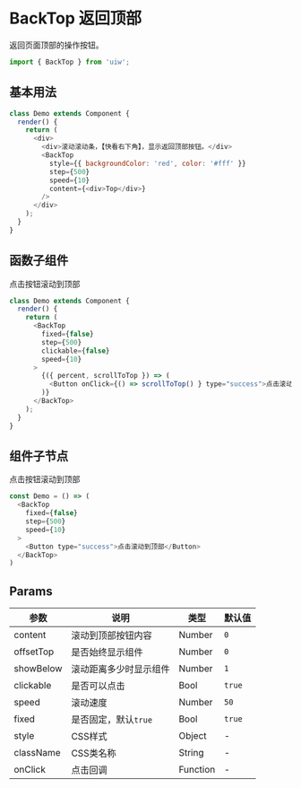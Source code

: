 BackTop 返回顶部
===

返回页面顶部的操作按钮。

```jsx
import { BackTop } from 'uiw';
```

## 基本用法

<!--DemoStart--> 
```js
class Demo extends Component {
  render() { 
    return (
      <div>
        <div>滚动滚动条，【快看右下角】，显示返回顶部按钮。</div>
        <BackTop
          style={{ backgroundColor: 'red', color: '#fff' }}
          step={500}
          speed={10}
          content={<div>Top</div>}
        />
      </div>
    );
  }
}
```
<!--End-->

## 函数子组件

点击按钮滚动到顶部

<!--DemoStart--> 
```js
class Demo extends Component {
  render() { 
    return (
      <BackTop
        fixed={false}
        step={500}
        clickable={false}
        speed={10}
      >
        {({ percent, scrollToTop }) => (
          <Button onClick={() => scrollToTop() } type="success">点击滚动到顶部{`${percent}%`}</Button>
        )}
      </BackTop>
    );
  }
}
```
<!--End-->


## 组件子节点

点击按钮滚动到顶部

<!--DemoStart--> 
```js
const Demo = () => (
  <BackTop
    fixed={false}
    step={500}
    speed={10}
  >
    <Button type="success">点击滚动到顶部</Button>
  </BackTop>
)
```
<!--End-->

## Params

| 参数 | 说明 | 类型 | 默认值 |
|--------- |-------- |--------- |-------- |
| content | 滚动到顶部按钮内容 | Number | `0` |
| offsetTop | 是否始终显示组件 | Number | `0` |
| showBelow | 滚动距离多少时显示组件 | Number | `1` |
| clickable | 是否可以点击 | Bool | `true` |
| speed | 滚动速度 | Number | `50` |
| fixed | 是否固定，默认`true` | Bool | `true` |
| style | CSS样式 | Object | - |
| className | CSS类名称 | String | - |
| onClick | 点击回调 | Function | - |
